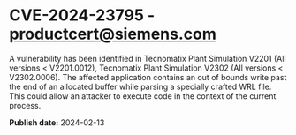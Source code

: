 # CVE-2024-23795 - productcert@siemens.com

A vulnerability has been identified in Tecnomatix Plant Simulation V2201 (All versions < V2201.0012), Tecnomatix Plant Simulation V2302 (All versions < V2302.0006). The affected application contains an out of bounds write past the end of an allocated buffer while parsing a specially crafted WRL file. This could allow an attacker to execute code in the context of the current process.

**Publish date:** 2024-02-13
